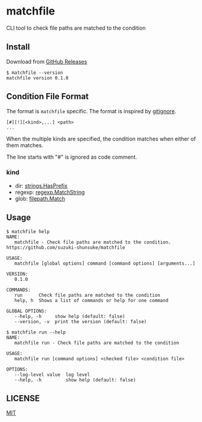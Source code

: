 # matchfile

CLI tool to check file paths are matched to the condition

## Install

Download from [GitHub Releases](https://github.com/suzuki-shunsuke/matchfile/releases)

```
$ matchfile --version
matchfile version 0.1.0
```

## Condition File Format

The format is `matchfile` specific.
The format is inspired by [gitignore](https://git-scm.com/docs/gitignore).

```
[#][!][<kind>,...] <path>
...
```

When the multiple kinds are specified, the condition matches when either of them matches.

The line starts with "#" is ignored as code comment.

### kind

* dir: [strings.HasPrefix](https://golang.org/pkg/strings/#HasPrefix)
* regexp: [regexp.MatchString](https://golang.org/pkg/regexp/#Regexp.MatchString)
* glob: [filepath.Match](https://golang.org/pkg/path/filepath/#Match)

## Usage

```
$ matchfile help
NAME:
   matchfile - Check file paths are matched to the condition. https://github.com/suzuki-shunsuke/matchfile

USAGE:
   matchfile [global options] command [command options] [arguments...]

VERSION:
   0.1.0

COMMANDS:
   run      Check file paths are matched to the condition
   help, h  Shows a list of commands or help for one command

GLOBAL OPTIONS:
   --help, -h     show help (default: false)
   --version, -v  print the version (default: false)
```

```
$ matchfile run --help
NAME:
   matchfile run - Check file paths are matched to the condition

USAGE:
   matchfile run [command options] <checked file> <condition file>

OPTIONS:
   --log-level value  log level
   --help, -h         show help (default: false)
```

## LICENSE

[MIT](LICENSE)
